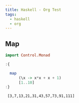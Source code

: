 ```yaml
---
title: Haskell - Org Test
tags:
  - haskell
  - org
---
```





## Map

```haskell
import Control.Monad

:{

  map
      (\x -> x*x + x + 1)
      [1..10]
:}
```

```text
 [3,7,13,21,31,43,57,73,91,111]
```